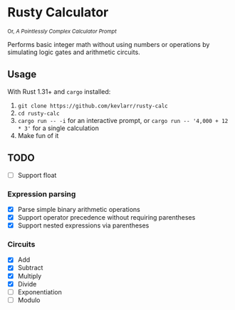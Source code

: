# Rusty Calculator

<sub>Or, *A Pointlessly Complex Calculator Prompt*</sub>

Performs basic integer math without using numbers or operations by
simulating logic gates and arithmetic circuits.

## Usage

With Rust 1.31+ and `cargo` installed:

1. `git clone https://github.com/kevlarr/rusty-calc`
2. `cd rusty-calc`
3. `cargo run -- -i` for an interactive prompt, or `cargo run -- '4,000 + 12 * 3'` for a single calculation
4. Make fun of it

## TODO

- [ ] Support float

### Expression parsing

- [x] Parse simple binary arithmetic operations
- [x] Support operator precedence without requiring parentheses
- [x] Support nested expressions via parentheses

### Circuits

- [x] Add
- [x] Subtract
- [x] Multiply
- [x] Divide
- [ ] Exponentiation
- [ ] Modulo
